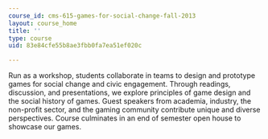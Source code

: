 ```yaml
---
course_id: cms-615-games-for-social-change-fall-2013
layout: course_home
title: ''
type: course
uid: 83e84cfe55b8ae3fbb0fa7ea51ef020c

---
```

Run as a workshop, students collaborate in teams to design and prototype games for social change and civic engagement. Through readings, discussion, and presentations, we explore principles of game design and the social history of games. Guest speakers from academia, industry, the non-profit sector, and the gaming community contribute unique and diverse perspectives. Course culminates in an end of semester open house to showcase our games.
